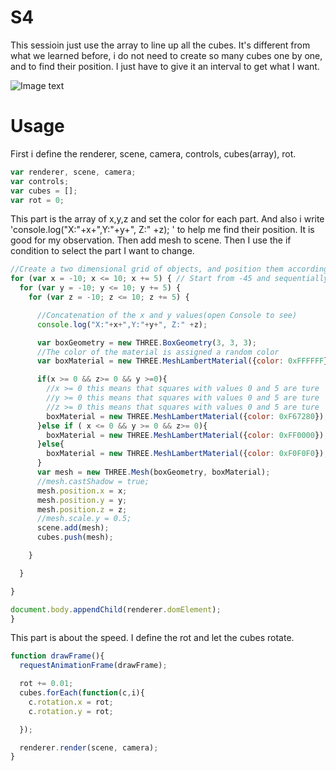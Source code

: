 # S4
This sessioin just use the array to line up all the cubes. It's different from what we learned before, i do not need to create so many cubes one by one, and to find their position. I just have to give it an interval to get what I want.

![Image text](https://github.com/jack635/DAT505-GitHub/blob/master/pic/4.png)

# Usage

First i define the renderer, scene, camera, controls, cubes(array), rot.

```javascript
var renderer, scene, camera;
var controls;
var cubes = [];
var rot = 0;
```

This part is the array of x,y,z and set the color for each part. And also i write 'console.log("X:"+x+",Y:"+y+", Z:" +z); ' to help me find their position. It is good for my observation. Then add mesh to scene. Then I use the if condition to select the part I want to change.

```javascript
//Create a two dimensional grid of objects, and position them accordingly
for (var x = -10; x <= 10; x += 5) { // Start from -45 and sequentially add one every 5 pixels
  for (var y = -10; y <= 10; y += 5) {
    for (var z = -10; z <= 10; z += 5) {

      //Concatenation of the x and y values(open Console to see)
      console.log("X:"+x+",Y:"+y+", Z:" +z);

      var boxGeometry = new THREE.BoxGeometry(3, 3, 3);
      //The color of the material is assigned a random color
      var boxMaterial = new THREE.MeshLambertMaterial({color: 0xFFFFFF});

      if(x >= 0 && z>= 0 && y >=0){
        //x >= 0 this means that squares with values 0 and 5 are ture
        //y >= 0 this means that squares with values 0 and 5 are ture
        //z >= 0 this means that squares with values 0 and 5 are ture
        boxMaterial = new THREE.MeshLambertMaterial({color: 0xF67280});
      }else if ( x <= 0 && y >= 0 && z>= 0){
        boxMaterial = new THREE.MeshLambertMaterial({color: 0xFF0000});
      }else{
        boxMaterial = new THREE.MeshLambertMaterial({color: 0xF0F0F0});
      }
      var mesh = new THREE.Mesh(boxGeometry, boxMaterial);
      //mesh.castShadow = true;
      mesh.position.x = x;
      mesh.position.y = y;
      mesh.position.z = z;
      //mesh.scale.y = 0.5;
      scene.add(mesh);
      cubes.push(mesh);

    }

  }

}

document.body.appendChild(renderer.domElement);
}
```

This part is about the speed. I define the rot and let the cubes rotate.

```javascript
function drawFrame(){
  requestAnimationFrame(drawFrame);

  rot += 0.01;
  cubes.forEach(function(c,i){
    c.rotation.x = rot;
    c.rotation.y = rot;

  });

  renderer.render(scene, camera);
}
```
